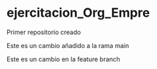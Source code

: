 # ejercitacion_Org_Empre
Primer repositorio creado

Este es un cambio añadido a la rama main

Este es un cambio en la feature branch

